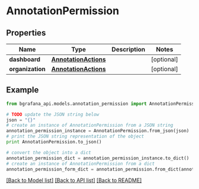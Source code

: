 # AnnotationPermission


## Properties
Name | Type | Description | Notes
------------ | ------------- | ------------- | -------------
**dashboard** | [**AnnotationActions**](AnnotationActions.md) |  | [optional] 
**organization** | [**AnnotationActions**](AnnotationActions.md) |  | [optional] 

## Example

```python
from bgrafana_api.models.annotation_permission import AnnotationPermission

# TODO update the JSON string below
json = "{}"
# create an instance of AnnotationPermission from a JSON string
annotation_permission_instance = AnnotationPermission.from_json(json)
# print the JSON string representation of the object
print AnnotationPermission.to_json()

# convert the object into a dict
annotation_permission_dict = annotation_permission_instance.to_dict()
# create an instance of AnnotationPermission from a dict
annotation_permission_form_dict = annotation_permission.from_dict(annotation_permission_dict)
```
[[Back to Model list]](../README.md#documentation-for-models) [[Back to API list]](../README.md#documentation-for-api-endpoints) [[Back to README]](../README.md)


